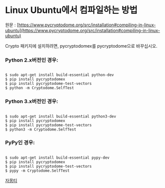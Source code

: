 # Linux Ubuntu에서 컴파일하는 방법  

원문 : [https://www.pycryptodome.org/src/installation#compiling-in-linux-ubuntu](https://www.pycryptodome.org/src/installation#compiling-in-linux-ubuntu)

Crypto 패키지에 설치하려면, pycryptodomex를 pycryptodome으로 바꾸십시오.  

### Python 2.x버전인 경우:  

<pre><code>
$ sudo apt-get install build-essential python-dev  
$ pip install pycryptodomex  
$ pip install pycryptodome-test-vectors  
$ python -m Cryptodome.SelfTest  
</code></pre>  

### Python 3.x버전인 경우:  

<pre><code>
$ sudo apt-get install build-essential python3-dev  
$ pip install pycryptodomex  
$ pip install pycryptodome-test-vectors  
$ python3 -m Cryptodome.SelfTest  
</code></pre>  

### PyPy인 경우:  

<pre><code>  
$ sudo apt-get install build-essential pypy-dev  
$ pip install pycryptodomex  
$ pip install pycryptodome-test-vectors  
$ pypy -m Cryptodome.SelfTest  
</code></pre>  

[자몽티](https://github.com/jamongti)  
